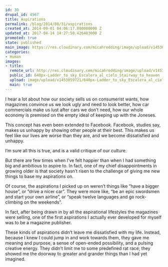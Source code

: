 ```yaml
---
id: 30
drupal_id: 4567
title: Aspirations
permalink: /blog/2014/08/31/aspirations
created_at: 2014-09-01 04:06:17.000000000 Z
updated_at: 2017-04-14 14:27:58.426483000 Z
promoted: true
state: published
main_image: https://res.cloudinary.com/micahredding/image/upload/v1453059721/640px-Ladder_to_sky_Escalera_al_cielo_Stairway_to_heaven.jpg
categories:
- Human
images:
- title: 
  remote_url: http://res.cloudinary.com/micahredding/image/upload/v1453059721/640px-Ladder_to_sky_Escalera_al_cielo_Stairway_to_heaven.jpg
  public_id: 640px-Ladder_to_sky_Escalera_al_cielo_Stairway_to_heaven
  upload: image/upload/v1453059721/640px-Ladder_to_sky_Escalera_al_cielo_Stairway_to_heaven.jpg
  main: true
---
```

I hear a lot about how our society sells us on consumerist wants, how magazines convince us we look ugly and need to look better, how car commercials make us lust after cars we don’t need, how our whole economy is premised on the empty ideal of keeping up with the Joneses.

This concept has even been extended to Facebook. Facebook, studies say, makes us unhappy by showing other people at their best. This makes us feel like our lives are worse than they are, and we become dissatisfied and unhappy.

I’m sure all this is true, and is a valid critique of our culture.

But there are few times when I’ve felt happier than when I had something big and ambitious to aspire to. In fact, one of my chief disappointments in growing older is that society hasn’t risen to the challenge of giving me new things to base my aspirations on.

Of course, the aspirations I picked up on weren’t things like “have a bigger house”, or “drive a nicer car”. They were more like, “be an epic swordsmen and start your own airline”, or “speak twelve languages and go rock-climbing on the weekends”.

In fact, after being drawn in by all the aspirational lifestyles the magazines were selling, one of the first aspirations I actually ever developed for myself was to be a magazine publisher.

These kinds of aspirations didn’t leave me dissatisfied with my life. Instead, because I knew I could jump in and work towards them, they gave me meaning and purpose, a sense of open-ended possibility, and a pulsing creative energy. They didn’t limit me to some predefined rat race; they showed me the doorway to greater and grander things than I had yet imagined.
